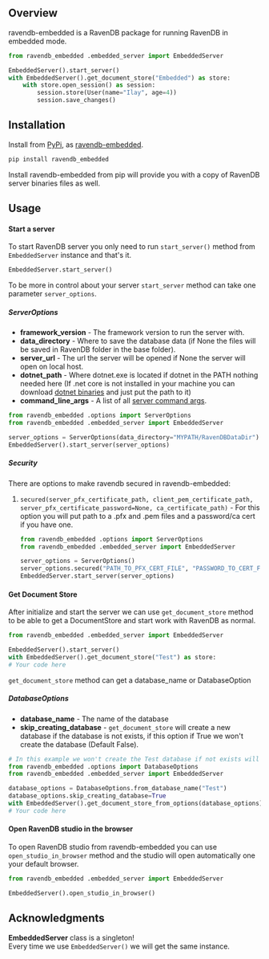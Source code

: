
## Overview
ravendb-embedded is a RavenDB  package for running RavenDB in embedded mode.

```python
from ravendb_embedded .embedded_server import EmbeddedServer

EmbeddedServer().start_server()
with EmbeddedServer().get_document_store("Embedded") as store:
    with store.open_session() as session:
        session.store(User(name="Ilay", age=4))
        session.save_changes()
``` 

## Installation
Install from [PyPi](https://pypi.python.org/pypi), as [ravendb-embedded](https://pypi.python.org/project/ravendb-embedded).
```bash
pip install ravendb_embedded
```
Install ravendb-embedded from pip will provide you with a copy of RavenDB server binaries files as well.

## Usage
#### Start a server
To start RavenDB server you only need to run `start_server()` method from `EmbeddedServer` instance and that's it.
```python
EmbeddedServer.start_server()
```
To be more in control about your server `start_server` method can take one parameter `server_options`.
##### ServerOptions
* **framework_version** - The framework version to run the server with.
* **data_directory** - Where to save the database data (if None the files will be saved in RavenDB folder in the base folder).
* **server_url** - The url the server will be opened if None the server will open on local host.
* **dotnet_path** - Where dotnet.exe is located if dotnet in the PATH nothing needed here (If .net core is not installed in your machine
you can download [dotnet binaries](https://www.microsoft.com/net/download/windows) and just put the path to it)
* **command_line_args** - A list of all [server command args](https://ravendb.net/docs/article-page/6.0/csharp/server/configuration/command-line-arguments).
```python
from ravendb_embedded .options import ServerOptions
from ravendb_embedded .embedded_server import EmbeddedServer

server_options = ServerOptions(data_directory="MYPATH/RavenDBDataDir")
EmbeddedServer().start_server(server_options)
```
##### Security
There are options to make ravendb secured in ravendb-embedded:<br />
1) `secured(server_pfx_certificate_path, client_pem_certificate_path, server_pfx_certificate_password=None, ca_certificate_path)` - For this option you will put path to a .pfx and .pem files and a password/ca cert
if you have one.
    ```python
    from ravendb_embedded .options import ServerOptions
    from ravendb_embedded .embedded_server import EmbeddedServer
   
    server_options = ServerOptions()
    server_options.secured("PATH_TO_PFX_CERT_FILE", "PASSWORD_TO_CERT_FILE")
    EmbeddedServer.start_server(server_options)
    ```

[//]: # (2&#41; `secured_with_exec&#40;self, cert_exec, cert_exec_args, server_cert_fingerprint, client_cert_path,)

[//]: # (                          client_cert_password=None&#41;` - For this option you will have to put executable program &#40;ex. powershell, python, etc&#41; and the arguments for him,)

[//]: # (                          the fingerprint of the cert file you can use pyravendb Utils for that &#40;see get_cert_file_fingerprint method&#41;, )

[//]: # (                          the client cert path and the password if you have one.)

[//]: # (    ```python)

[//]: # (    server_options = ServerOptions&#40;&#41;)

[//]: # (    sserver_options.secured_with_exec&#40;"powershell", )

[//]: # (                                     "C:\\secrets\\give_me_cert.ps1",)

[//]: # (                                     Utils.get_cert_file_fingerprint&#40;"PATH_TO_PEM_CERT_FILE"&#41;, )

[//]: # (                                     "PATH_TO_PEM_CERT_FILE"&#41;)

[//]: # (    EmbeddedServer.start_server&#40;server_options&#41;)

[//]: # (    ```)

#### Get Document Store
After initialize and start the server we can use `get_document_store` method to be able to get a DocumentStore
and start work with RavenDB as normal.

```python
from ravendb_embedded .embedded_server import EmbeddedServer

EmbeddedServer().start_server()
with EmbeddedServer().get_document_store("Test") as store:
# Your code here
```
`get_document_store` method can get a database_name or DatabaseOption
##### DatabaseOptions
* **database_name** - The name of the database
* **skip_creating_database** - `get_document_store` will create a new database if the database is not exists,
if this option if True we won't create the database (Default False).

```python
# In this example we won't create the Test database if not exists will raise an exception
from ravendb_embedded .options import DatabaseOptions
from ravendb_embedded .embedded_server import EmbeddedServer

database_options = DatabaseOptions.from_database_name("Test")
database_options.skip_creating_database=True
with EmbeddedServer().get_document_store_from_options(database_options) as store:
# Your code here
```

#### Open RavenDB studio in the browser
To open RavenDB studio from ravendb-embedded you can use `open_studio_in_browser` method and the studio will open automatically
one your default browser.

```python
from ravendb_embedded .embedded_server import EmbeddedServer

EmbeddedServer().open_studio_in_browser()
```

## Acknowledgments
**EmbeddedServer** class is a singleton! <br />
Every time we use `EmbeddedServer()` we will get the same instance.




